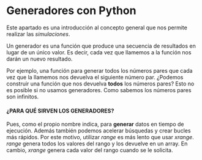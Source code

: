 # Generadores con Python

Este apartado es una introducción al concepto general que nos permite realizar las *simulaciones*. 

Un generador es una función que produce una secuencia de resultados en lugar de un único valor.
Es decir, cada vez que llamemos a la función nos darán un nuevo resultado. 

Por ejemplo, una función para generar todos los números pares que cada vez que la llamemos nos devuelva el siguiente número par. ¿Podemos construir una función que nos devuelva  **todos**  los números pares? Esto no es posible si no usamos generadores. Como sabemos los números pares son infinitos.

#### ¿PARA QUÉ SIRVEN LOS GENERADORES?

Pues, como el propio nombre indica, para  **generar**  datos en tiempo de ejecución. Además también podemos acelerar búsquedas y crear bucles más rápidos. Por este motivo, utilizar  _range_  es más lento que usar  _xrange_.  _range_  genera todos los valores del rango y los devuelve en un array. En cambio,  _xrange_  genera cada valor del rango cuando se le solicita.
<!--stackedit_data:
eyJoaXN0b3J5IjpbMTE2MDcwNjIzNCwtMTM3NDgyMDMsMTg3Nz
g2OTg5NywxMzk1MjAyMTA5LC0zMTI4OTM5N119
-->